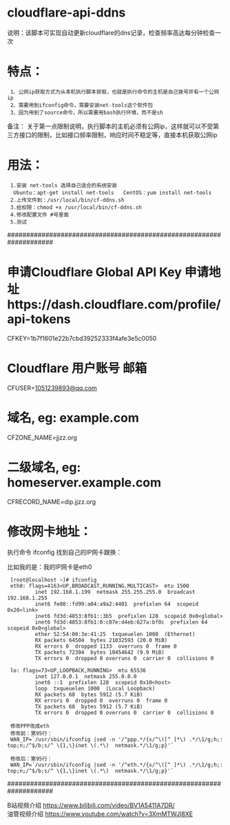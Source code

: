 # cloudflare-api-ddns 
  
说明：该脚本可实现自动更新cloudflare的dns记录，检查频率高达每分钟检查一次 
# 特点： 
     1、公网ip获取方式为从本机执行脚本获取，也就是执行命令的主机是自己拨号并有一个公网ip 
     2、需要用到ifconfig命令，需要安装net-tools这个软件包  
     3、因为用到了source命令，所以需要用bash执行环境，而不是sh  
     
备注： 关于第一点限制说明，执行脚本的主机必须有公网ip，这样就可以不受第三方接口的限制，比如接口频率限制，响应时间不稳定等，直接本机获取公网ip  

# 用法：
     1.安装 net-tools 选择自己适合的系统安装
      Ubuntu：apt-get install net-tools   CentOS：yum install net-tools
     2.上传文件到：/usr/local/bin/cf-ddns.sh  
     3.给权限：chmod +x /usr/local/bin/cf-ddns.sh  
     4.修改配置文件 #号里面
     5.测试 

####################################################################
# 申请Cloudflare Global API Key  申请地址https://dash.cloudflare.com/profile/api-tokens
CFKEY=1b7f1601e22b7cbd39252333f4afe3e5c0050

# Cloudflare 用户账号 邮箱		  											
CFUSER=1051239893@qq.com		   												

# 域名, eg: example.com	
CFZONE_NAME=jjzz.org

# 二级域名, eg: homeserver.example.com
CFRECORD_NAME=dip.jjzz.org

# 修改网卡地址：

执行命令 ifconfig 找到自己的IP网卡跟换：

比如我的是：我的IP网卡是eth0

     [root@localhost ~]# ifconfig
     eth0: flags=4163<UP,BROADCAST,RUNNING,MULTICAST>  mtu 1500
             inet 192.168.1.199  netmask 255.255.255.0  broadcast 192.168.1.255
             inet6 fe80::fd99:a04:a9a2:4401  prefixlen 64  scopeid 0x20<link>
             inet6 fd3d:4853:8fb1::3b5  prefixlen 128  scopeid 0x0<global>
             inet6 fd3d:4853:8fb1:0:c87e:d4eb:627a:bf0c  prefixlen 64  scopeid 0x0<global>
             ether 52:54:00:3e:41:25  txqueuelen 1000  (Ethernet)
             RX packets 64504  bytes 21032593 (20.0 MiB)
             RX errors 0  dropped 1133  overruns 0  frame 0
             TX packets 72304  bytes 10454642 (9.9 MiB)
             TX errors 0  dropped 0 overruns 0  carrier 0  collisions 0

     lo: flags=73<UP,LOOPBACK,RUNNING>  mtu 65536
             inet 127.0.0.1  netmask 255.0.0.0
             inet6 ::1  prefixlen 128  scopeid 0x10<host>
             loop  txqueuelen 1000  (Local Loopback)
             RX packets 68  bytes 5912 (5.7 KiB)
             RX errors 0  dropped 0  overruns 0  frame 0
             TX packets 68  bytes 5912 (5.7 KiB)
             TX errors 0  dropped 0 overruns 0  carrier 0  collisions 0

     修改PPP改成eth 
     修改前：第95行：
     WAN_IP=`/usr/sbin/ifconfig |sed -n '/^ppp.*/{s/^\([^ ]*\) .*/\1/g;h;: top;n;/^$/b;s/^ \{1,\}inet \(.*\)  netmask.*/\1/g;p}'`
  
     修改后：第95行：
     WAN_IP=`/usr/sbin/ifconfig |sed -n '/^eth.*/{s/^\([^ ]*\) .*/\1/g;h;: top;n;/^$/b;s/^ \{1,\}inet \(.*\)  netmask.*/\1/g;p}'`

####################################################################
 
B站视频介绍 https://www.bilibili.com/video/BV1A5411A7DR/  
油管视频介绍 https://www.youtube.com/watch?v=3XmMTWJI8XE   
